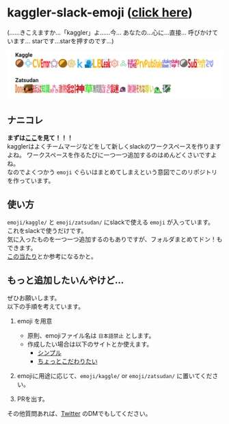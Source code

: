 # kaggler-slack-emoji ([click here](https://fkubota.github.io/kaggler-slack-emoji/))
(……きこえますか…「kaggler」よ……今… あなたの…心に…直接… 呼びかけています… starです…starを押すのです…)

<img src='./public/samune.png' width='800'>


## ナニコレ
**まずは[ここ](https://fkubota.github.io/kaggler-slack-emoji/)を見て！！！**  
kagglerはよくチームマージなどをして新しくslackのワークスペースを作りますよね。
ワークスペースを作るたびに一つ一つ追加するのはめんどくさいですよね。  
なのでよくつかう `emoji` ぐらいはまとめてしまえという意図でこのリポジトリを作っています。  

## 使い方
`emoji/kaggle/` と `emoji/zatsudan/` にslackで使える `emoji` が入っています。  
これをslackで使うだけです。  
気に入ったものを一つ一つ追加するのもありですが、フォルダまとめてドン！もできます。  
[この当たり](https://qiita.com/mash76/items/88f396988278806db816)とか参考になるかと。

## もっと追加したいんやけど...
ぜひお願いします。  
以下の手順を考えています。  

1. emoji を用意
	- 原則、emojiファイル名は `日本語禁止` とします。
	- 作成したい場合は以下のサイトとか使えます。
		- [シンプル](https://emoji-gen.ninja/)
		- [ちょっとこだわりたい](https://emoji-gen.ninja/)

2. emojiに用途に応じて、`emoji/kaggle/` or `emoji/zatsudan/` に置いてください。

3. PRを出す。


その他質問あれば、[Twitter](https://twitter.com/fkubota_) のDMでもしてください。

